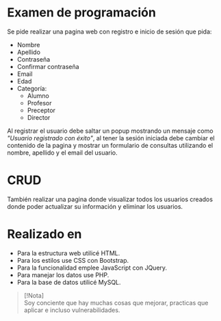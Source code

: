 # Examen de programación
Se pide realizar una pagina web con registro e inicio de sesión que pida:  
* Nombre
* Apellido
* Contraseña
* Confirmar contraseña
* Email
* Edad
* Categoría:  
  * Alumno
  * Profesor
  * Preceptor
  * Director  

Al registrar el usuario debe saltar un popup mostrando un mensaje como _"Usuario registrado con éxito"_, al tener la sesión iniciada debe cambiar el contenido de la pagina y mostrar un formulario de consultas utilizando el nombre, apellido y el email del usuario.

# CRUD
También realizar una pagina donde visualizar todos los usuarios creados donde poder actualizar su información y eliminar los usuarios.

# Realizado en
* Para la estructura web utilicé HTML.
* Para los estilos use CSS con Bootstrap.
* Para la funcionalidad emplee JavaScript con JQuery.
* Para manejar los datos use PHP.
* Para la base de datos utilicé MySQL. 


>[!Nota]  
> Soy conciente que hay muchas cosas que mejorar, practicas que aplicar e incluso vulnerabilidades.